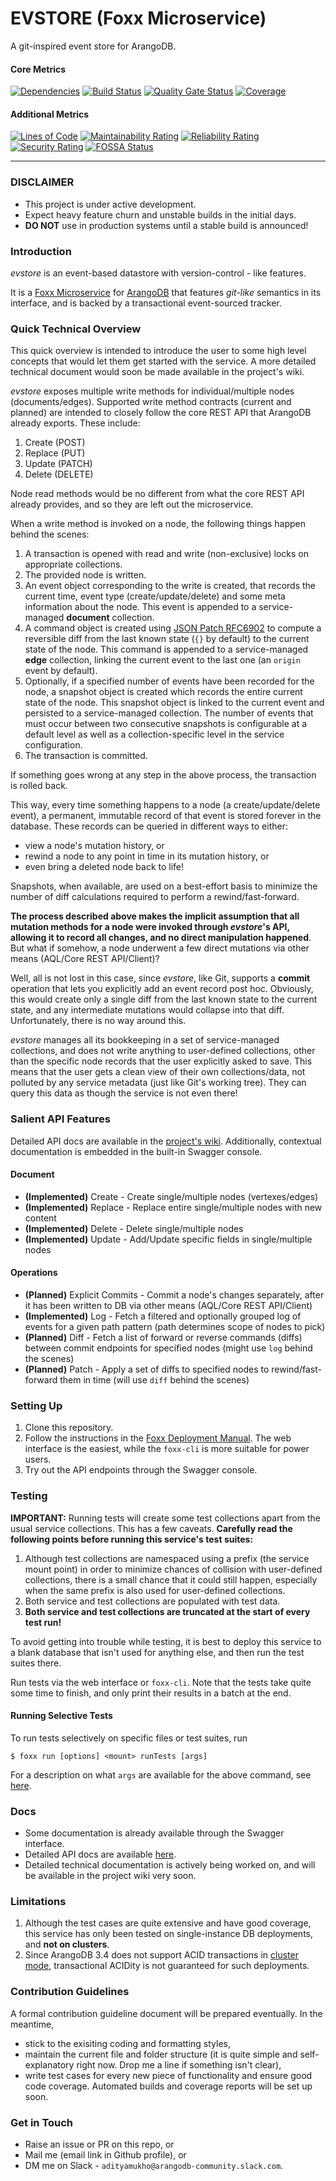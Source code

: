 # EVSTORE (Foxx Microservice) #
A git-inspired event store for ArangoDB.

#### Core Metrics ####
[![Dependencies](https://img.shields.io/david/adityamukho/evstore.svg?style=flat-square)](https://david-dm.org/adityamukho/evstore)
[![Build Status](https://travis-ci.org/adityamukho/evstore.svg?branch=master)](https://travis-ci.org/adityamukho/evstore)
[![Quality Gate Status](https://sonarcloud.io/api/project_badges/measure?project=adityamukho_evstore&metric=alert_status)](https://sonarcloud.io/dashboard?id=adityamukho_evstore)
[![Coverage](https://sonarcloud.io/api/project_badges/measure?project=adityamukho_evstore&metric=coverage)](https://sonarcloud.io/component_measures?id=adityamukho_evstore&metric=Coverage)

#### Additional Metrics ####
[![Lines of Code](https://sonarcloud.io/api/project_badges/measure?project=adityamukho_evstore&metric=ncloc)](https://sonarcloud.io/dashboard?id=adityamukho_evstore)
[![Maintainability Rating](https://sonarcloud.io/api/project_badges/measure?project=adityamukho_evstore&metric=sqale_rating)](https://sonarcloud.io/dashboard?id=adityamukho_evstore)
[![Reliability Rating](https://sonarcloud.io/api/project_badges/measure?project=adityamukho_evstore&metric=reliability_rating)](https://sonarcloud.io/dashboard?id=adityamukho_evstore)
[![Security Rating](https://sonarcloud.io/api/project_badges/measure?project=adityamukho_evstore&metric=security_rating)](https://sonarcloud.io/dashboard?id=adityamukho_evstore)
[![FOSSA Status](https://app.fossa.com/api/projects/custom%2B9851%2Fgit%40github.com%3Aadityamukho%2Fevstore.git.svg?type=shield)](https://app.fossa.com/projects/custom%2B9851%2Fgit%40github.com%3Aadityamukho%2Fevstore.git?ref=badge_shield)

---

### DISCLAIMER ###
* This project is under active development.
* Expect heavy feature churn and unstable builds in the initial days.
* **DO NOT** use in production systems until a stable build is announced!


### Introduction ###
_evstore_ is an event-based datastore with version-control - like features.

It is a [Foxx Microservice](https://www.arangodb.com/why-arangodb/foxx/) for [ArangoDB](https://www.arangodb.com/) that features _git-like_ semantics in its interface, and is backed by a transactional event-sourced tracker.
 
### Quick Technical Overview ###
This quick overview is intended to introduce the user to some high level concepts that would let them get started with the service. A more detailed technical document would soon be made available in the project's wiki.

_evstore_ exposes multiple write methods for individual/multiple nodes (documents/edges). Supported write method contracts (current and planned) are intended to closely follow the core REST API that ArangoDB already exports. These include:
1. Create (POST)
2. Replace (PUT)
3. Update (PATCH)
4. Delete (DELETE)

Node read methods would be no different from what the core REST API already provides, and so they are left out the microservice.

When a write method is invoked on a node, the following things happen behind the scenes:
1. A transaction is opened with read and write (non-exclusive) locks on appropriate collections.
2. The provided node is written.
3. An event object corresponding to the write is created, that records the current time, event type (create/update/delete) and some meta information about the node. This event is appended to a service-managed **document** collection.
4. A command object is created using [JSON Patch RFC6902](https://tools.ietf.org/html/rfc6902) to compute a reversible diff from the last known state (`{}` by default) to the current state of the node. This command is appended to a service-managed **edge** collection, linking the current event to the last one (an `origin` event by default).
5. Optionally, if a specified number of events have been recorded for the node, a snapshot object is created which records the entire current state of the node. This snapshot object is linked to the current event and persisted to a service-managed collection. The number of events that must occur between two consecutive snapshots is configurable at a default level as well as a collection-specific level in the service configuration.
6. The transaction is committed.

If something goes wrong at any step in the above process, the transaction is rolled back.

This way, every time something happens to a node (a create/update/delete event), a permanent, immutable record of that event is stored forever in the database. These records can be queried in different ways to either:
* view a node's mutation history, or
* rewind a node to any point in time in its mutation history, or
* even bring a deleted node back to life!

Snapshots, when available, are used on a best-effort basis to minimize the number of diff calculations required to perform a rewind/fast-forward.

**The process described above makes the implicit assumption that all mutation methods for a node were invoked through _evstore_'s API, allowing it to record all changes, and no direct manipulation happened**. But what if somehow, a node underwent a few direct mutations via other means (AQL/Core REST API/Client)?

Well, all is not lost in this case, since _evstore_, like Git, supports a **commit** operation that lets you explicitly add an event record post hoc. Obviously, this would create only a single diff from the last known state to the current state, and any intermediate mutations would collapse into that diff. Unfortunately, there is no way around this.

_evstore_ manages all its bookkeeping in a set of service-managed collections, and does not write anything to user-defined collections, other than the specific node records that the user explicitly asked to save. This means that the user gets a clean view of their own collections/data, not polluted by any service metadata (just like Git's working tree). They can query this data as though the service is not even there!

### Salient API Features ###
Detailed API docs are available in the [project's wiki](https://github.com/adityamukho/evstore/wiki/API). Additionally, contextual documentation is embedded in the built-in Swagger console. 

#### Document ####
* **(Implemented)** Create - Create single/multiple nodes (vertexes/edges)
* **(Implemented)** Replace - Replace entire single/multiple nodes with new content
* **(Implemented)** Delete - Delete single/multiple nodes
* **(Implemented)** Update - Add/Update specific fields in single/multiple nodes

#### Operations ####
* **(Planned)** Explicit Commits - Commit a node's changes separately, after it has been written to DB via other means (AQL/Core REST API/Client)
* **(Implemented)** Log - Fetch a filtered and optionally grouped log of events for a given path pattern (path determines scope of nodes to pick)
* **(Planned)** Diff - Fetch a list of forward or reverse commands (diffs) between commit endpoints for specified nodes (might use `log` behind the scenes)
* **(Planned)** Patch - Apply a set of diffs to specified nodes to rewind/fast-forward them in time (will use `diff` behind the scenes)

### Setting Up ###
1. Clone this repository.
2. Follow the instructions in the [Foxx Deployment Manual](https://docs.arangodb.com/3.4/Manual/Foxx/Deployment.html). The web interface is the easiest, while the `foxx-cli` is more suitable for power users.
3. Try out the API endpoints through the Swagger console.

### Testing ###
**IMPORTANT:** Running tests will create some test collections apart from the usual service collections. This has a few caveats. **Carefully read the following points before running this service's test suites:**
1. Although test collections are namespaced using a prefix (the service mount point) in order to minimize chances of collision with user-defined collections, there is a small chance that it could still happen, especially when the same prefix is also used for user-defined collections.
2. Both service and test collections are populated with test data.
3. **Both service and test collections are truncated at the start of every test run!**

To avoid getting into trouble while testing, it is best to deploy this service to a blank database that isn't used for anything else, and then run the test suites there.

Run tests via the web interface or `foxx-cli`. Note that the tests take quite some time to finish, and only print their results in a batch at the end.

#### Running Selective Tests ####
To run tests selectively on specific files or test suites, run
```
$ foxx run [options] <mount> runTests [args]
```
For a description on what `args` are available for the above command, see [here](https://gist.github.com/adityamukho/d1a042bb808d871d7d4ef0f266191867#file-usage-md).

### Docs ###
* Some documentation is already available through the Swagger interface.
* Detailed API docs are available [here](https://github.com/adityamukho/evstore/wiki/API).
* Detailed technical documentation is actively being worked on, and will be available in the project wiki very soon.

### Limitations ###
1. Although the test cases are quite extensive and have good coverage, this service has only been tested on single-instance DB deployments, and **not on clusters**.
2. Since ArangoDB 3.4 does not support ACID transactions in [cluster mode](https://docs.arangodb.com/3.4/Manual/Transactions/Limitations.html#in-clusters), transactional ACIDity is not guaranteed for such deployments.

### Contribution Guidelines ###
A formal contribution guideline document will be prepared eventually. In the meantime,

* stick to the exisiting coding and formatting styles,
* maintain the current file and folder structure (it is quite simple and self-explanatory right now. Drop me a line if something isn't clear),
* write test cases for every new piece of functionality and ensure good  code coverage. Automated builds and coverage reports will be set up soon.

### Get in Touch ###
* Raise an issue or PR on this repo, or
* Mail me (email link in Github profile), or
* DM me on Slack - `adityamukho@arangodb-community.slack.com`.
